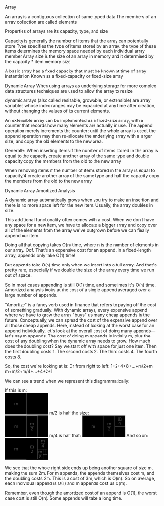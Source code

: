 Array

An array is a contiguous collection of same typed data
The members of an array collection are called elements

Properties of arrays are its capacity, type, and size

Capacity is generally the number of items that the array can potentially store
Type specifies the type of items stored by an array, the type of these items determines the memory space needed by each individual array member
Array size is the size of an array in memory and it determined by the capacity * item memory size

A basic array has a fixed capacity that must be known at time of array instantiation
Known as a fixed-capacity or fixed-size array



Dynamic Array
When using arrays as underlying storage for more complex data structures techniques are used to allow the array to resize

dynamic arrays (also called resizable, growable, or extensible) are array variables whose index ranges may be expanded at any time after creation, without changing the values of its current elements.

An extensible array can be implemented as a fixed-size array, with a counter that records how many elements are actually in use. The append operation merely increments the counter; until the whole array is used, the append operation may then re-allocate the underlying array with a larger size, and copy the old elements to the new area.


Generally:
When inserting items
if the number of items stored in the array is equal to the capacity
create another array of the same type and double capacity
copy the members from the old to the new array

When removing items
if the number of items stored in the array is equal to capacity/4
create another array of the same type and half the capacity
copy the members from the old to the new array




Dynamic Array Amortized Analysis

A dynamic array automatically grows when you try to make an insertion and there is no more space left for the new item. Usually, the array doubles in size.

This additional functionality often comes with a cost. When we don't have any space for a new item, we have to allocate a bigger array and copy over all of the elements from the array we've outgrown before we can finally append our item.

Doing all that copying takes O(n) time, where n is the number of elements in our array.
Oof. That's an expensive cost for an append. In a fixed-length array, appends only take O(1) time!

But appends take O(n) time only when we insert into a full array. And that's pretty rare, especially if we double the size of the array every time we run out of space.

So in most cases appending is still O(1) time, and sometimes it's O(n) time.
Amortized analysis looks at the cost of a single append averaged over a large number of appends.

"Amortize" is a fancy verb used in finance that refers to paying off the cost of something gradually. With dynamic arrays, every expensive append where we have to grow the array "buys" us many cheap appends in the future. Conceptually, we can spread the cost of the expensive append over all those cheap appends.
Here, instead of looking at the worst case for an append individually, let's look at the overall cost of doing many appends—let's say m appends.
The cost of doing m appends is initially m, plus the cost of any doubling when the dynamic array needs to grow. How much does the doubling cost?
Say we start off with space for just one item. Then the first doubling costs 1. The second costs 2. The third costs 4. The fourth costs 8.

So, the cost we're looking at is:        Or from right to left:
1+2+4+8+...+m/2+m             m+m/2+m/4+...+4+2+1

We can see a trend when we represent this diagrammatically:

If this is m:            
![A](https://github.com/LiamJCates/Programming-Notes/blob/master/Data%20Structures/Array/images/Array_m.png)
m/2​ is half the size:        
![A/2](https://github.com/LiamJCates/Programming-Notes/blob/master/Data%20Structures/Array/images/Array_m2.png)
m/4 is half that:
![A/4](https://github.com/LiamJCates/Programming-Notes/blob/master/Data%20Structures/Array/images/Array_m4.png)
And so on:     
![A/8](https://github.com/LiamJCates/Programming-Notes/blob/master/Data%20Structures/Array/images/Array_m8.png)

We see that the whole right side ends up being another square of size m, making the sum 2m.
For m appends, the appends themselves cost m, and the doubling costs 2m. This is a cost of 3m, which is O(m).
So on average, each individual append is O(1) and m appends cost us O(m).

Remember, even though the amortized cost of an append is O(1), the worst case cost is still O(n). Some appends will take a long time.
